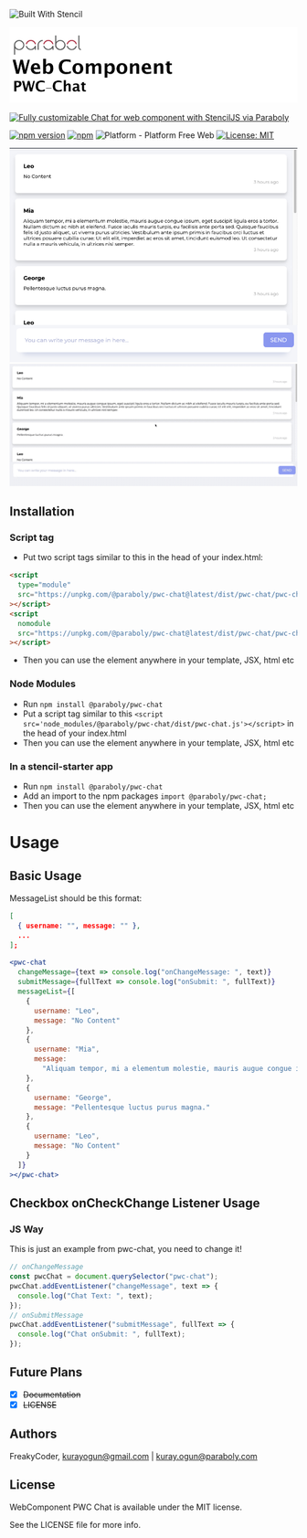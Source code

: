 ![Built With Stencil](https://img.shields.io/badge/-Built%20With%20Stencil-16161d.svg?logo=data%3Aimage%2Fsvg%2Bxml%3Bbase64%2CPD94bWwgdmVyc2lvbj0iMS4wIiBlbmNvZGluZz0idXRmLTgiPz4KPCEtLSBHZW5lcmF0b3I6IEFkb2JlIElsbHVzdHJhdG9yIDE5LjIuMSwgU1ZHIEV4cG9ydCBQbHVnLUluIC4gU1ZHIFZlcnNpb246IDYuMDAgQnVpbGQgMCkgIC0tPgo8c3ZnIHZlcnNpb249IjEuMSIgaWQ9IkxheWVyXzEiIHhtbG5zPSJodHRwOi8vd3d3LnczLm9yZy8yMDAwL3N2ZyIgeG1sbnM6eGxpbms9Imh0dHA6Ly93d3cudzMub3JnLzE5OTkveGxpbmsiIHg9IjBweCIgeT0iMHB4IgoJIHZpZXdCb3g9IjAgMCA1MTIgNTEyIiBzdHlsZT0iZW5hYmxlLWJhY2tncm91bmQ6bmV3IDAgMCA1MTIgNTEyOyIgeG1sOnNwYWNlPSJwcmVzZXJ2ZSI%2BCjxzdHlsZSB0eXBlPSJ0ZXh0L2NzcyI%2BCgkuc3Qwe2ZpbGw6I0ZGRkZGRjt9Cjwvc3R5bGU%2BCjxwYXRoIGNsYXNzPSJzdDAiIGQ9Ik00MjQuNywzNzMuOWMwLDM3LjYtNTUuMSw2OC42LTkyLjcsNjguNkgxODAuNGMtMzcuOSwwLTkyLjctMzAuNy05Mi43LTY4LjZ2LTMuNmgzMzYuOVYzNzMuOXoiLz4KPHBhdGggY2xhc3M9InN0MCIgZD0iTTQyNC43LDI5Mi4xSDE4MC40Yy0zNy42LDAtOTIuNy0zMS05Mi43LTY4LjZ2LTMuNkgzMzJjMzcuNiwwLDkyLjcsMzEsOTIuNyw2OC42VjI5Mi4xeiIvPgo8cGF0aCBjbGFzcz0ic3QwIiBkPSJNNDI0LjcsMTQxLjdIODcuN3YtMy42YzAtMzcuNiw1NC44LTY4LjYsOTIuNy02OC42SDMzMmMzNy45LDAsOTIuNywzMC43LDkyLjcsNjguNlYxNDEuN3oiLz4KPC9zdmc%2BCg%3D%3D&colorA=16161d&style=for-the-badge)

<img alt="WebComponent PWC Chat" src="assets/logo.png" />

[![Fully customizable Chat for web component with StencilJS via Paraboly](https://img.shields.io/badge/-Fully%20customizable%20Chat%20for%20web%20component%20with%20StencilJS%20via%20Paraboly-lightgrey?style=for-the-badge)](https://github.com/Paraboly/pwc-chat)

[![npm version](https://img.shields.io/npm/v/@paraboly/pwc-chat.svg?style=for-the-badge)](https://www.npmjs.com/package/@paraboly/pwc-chat)
[![npm](https://img.shields.io/npm/dt/@paraboly/pwc-chat.svg?style=for-the-badge)](https://www.npmjs.com/package/@paraboly/pwc-chat)
![Platform - Platform Free Web](https://img.shields.io/badge/-Web%20%7C%20Platform%20Free-blue?style=for-the-badge)
[![License: MIT](https://img.shields.io/badge/License-MIT-green.svg?style=for-the-badge)](https://opensource.org/licenses/MIT)

<p align="center">
  <img alt="WebComponent PWC Chat"
        src="assets/Screenshots/example.png" />
  <img alt="WebComponent PWC Chat"
        src="assets/Screenshots/example.gif" />

</p>

<!-- ## [Live Codepen Example](https://codepen.io/wrathchaos/pen/dyyvRzM) -->

## Installation

### Script tag

- Put two script tags similar to this in the head of your index.html:

```html
<script
  type="module"
  src="https://unpkg.com/@paraboly/pwc-chat@latest/dist/pwc-chat/pwc-chat.esm.js"
></script>
<script
  nomodule
  src="https://unpkg.com/@paraboly/pwc-chat@latest/dist/pwc-chat/pwc-chat.js"
></script>
```

- Then you can use the element anywhere in your template, JSX, html etc

### Node Modules

- Run `npm install @paraboly/pwc-chat`
- Put a script tag similar to this `<script src='node_modules/@paraboly/pwc-chat/dist/pwc-chat.js'></script>` in the head of your index.html
- Then you can use the element anywhere in your template, JSX, html etc

### In a stencil-starter app

- Run `npm install @paraboly/pwc-chat`
- Add an import to the npm packages `import @paraboly/pwc-chat;`
- Then you can use the element anywhere in your template, JSX, html etc

# Usage

## Basic Usage

MessageList should be this format:

```json
[
  { username: "", message: "" },
  ...
];
```

```jsx
<pwc-chat
  changeMessage={text => console.log("onChangeMessage: ", text)}
  submitMessage={fullText => console.log("onSubmit: ", fullText)}
  messageList={[
    {
      username: "Leo",
      message: "No Content"
    },
    {
      username: "Mia",
      message:
        "Aliquam tempor, mi a elementum molestie, mauris augue congue ipsum, eget suscipit ligula eros a tortor. Nullam dictum ac nibh at eleifend. Fusce iaculis mauris turpis, eu facilisis ante porta sed. Quisque faucibus felis id justo aliquet, ut viverra purus ultricies. Vestibulum ante ipsum primis in faucibus orci luctus et ultrices posuere cubilia curae; Ut elit elit, imperdiet ac eros sit amet, tincidunt euismod leo. Ut consectetur nulla a mauris vehicula, in ultrices nisl semper."
    },
    {
      username: "George",
      message: "Pellentesque luctus purus magna."
    },
    {
      username: "Leo",
      message: "No Content"
    }
  ]}
></pwc-chat>
```

## Checkbox onCheckChange Listener Usage

### JS Way

This is just an example from pwc-chat, you need to change it!

```js
// onChangeMessage
const pwcChat = document.querySelector("pwc-chat");
pwcChat.addEventListener("changeMessage", text => {
  console.log("Chat Text: ", text);
});
// onSubmitMessage
pwcChat.addEventListener("submitMessage", fullText => {
  console.log("Chat onSubmit: ", fullText);
});
```

## Future Plans

- [x] ~~Documentation~~
- [x] ~~LICENSE~~

## Authors

FreakyCoder, kurayogun@gmail.com | kuray.ogun@paraboly.com

## License

WebComponent PWC Chat is available under the MIT license.

See the LICENSE file for more info.
